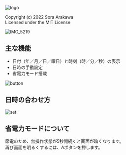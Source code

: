 ![logo](https://user-images.githubusercontent.com/15243878/177044904-e031aa1c-d9af-4f63-8114-1545615b4ac3.png)

Copyright (c) 2022 Sora Arakawa  
Licensed under the MIT License

![IMG_5219](https://user-images.githubusercontent.com/15243878/176725980-4f6e389f-6aa5-409f-b67a-bc47455c2601.JPG)

## 主な機能
- 日付（年／月／日／曜日）と時刻（時／分／秒）の表示
- 日時の手動設定
- 省電力モード搭載

![button](https://user-images.githubusercontent.com/15243878/177044371-7e4f16f9-d712-42bb-a3cd-1243471e137b.png)

## 日時の合わせ方
![set](https://user-images.githubusercontent.com/15243878/177044387-46d0e0c2-5d49-4852-a0ce-c6cadbb0c2ab.png)

## 省電力モードについて
節電のため、無操作状態が5秒間続くと画面が暗くなります。  
再び画面を明るくするには、Aボタンを押します。
